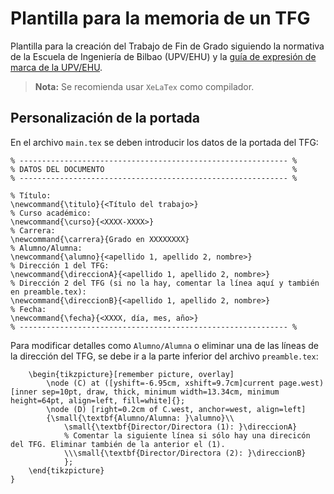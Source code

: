 # Plantilla para la memoria de un TFG
Plantilla para la creación del Trabajo de Fin de Grado siguiendo la normativa de la Escuela de Ingeniería de Bilbao (UPV/EHU) y la [guía de expresión de marca de la UPV/EHU](https://www.ehu.eus/documents/10136/3950780/GUIA_EXPRESION_UPV_es.pdf/4d538337-2577-4260-ae02-d0fed29a26b5).

> **Nota:** Se recomienda usar `XeLaTex` como compilador.

## Personalización de la portada

En el archivo `main.tex` se deben introducir los datos de la portada del TFG:
```
% ------------------------------------------------------------ %
% DATOS DEL DOCUMENTO                                          %
% ------------------------------------------------------------ %

% Título:
\newcommand{\titulo}{<Título del trabajo>}
% Curso académico:
\newcommand{\curso}{<XXXX-XXXX>}
% Carrera:
\newcommand{\carrera}{Grado en XXXXXXXX}
% Alumno/Alumna:
\newcommand{\alumno}{<apellido 1, apellido 2, nombre>}
% Dirección 1 del TFG:
\newcommand{\direccionA}{<apellido 1, apellido 2, nombre>}
% Dirección 2 del TFG (si no la hay, comentar la línea aquí y también en preamble.tex):
\newcommand{\direccionB}{<apellido 1, apellido 2, nombre>}
% Fecha:
\newcommand{\fecha}{<XXXX, día, mes, año>}
% ------------------------------------------------------------ %
```
Para modificar detalles como `Alumno/Alumna` o eliminar una de las líneas de la dirección del TFG, se debe ir a la parte inferior del archivo `preamble.tex`:
```
	\begin{tikzpicture}[remember picture, overlay]
		\node (C) at ([yshift=-6.95cm, xshift=9.7cm]current page.west) [inner sep=10pt, draw, thick, minimum width=13.34cm, minimum height=64pt, align=left, fill=white]{};
		\node (D) [right=0.2cm of C.west, anchor=west, align=left]
		{\small{\textbf{Alumno/Alumna: }\alumno}\\
			\small{\textbf{Director/Directora (1): }\direccionA}
			% Comentar la siguiente línea si sólo hay una direcicón del TFG. Eliminar también de la anterior el (1).
			\\\small{\textbf{Director/Directora (2): }\direccionB}
			};
	\end{tikzpicture}
}
```
